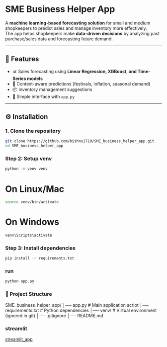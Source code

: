 # SME Business Helper App

A **machine learning-based forecasting solution** for small and medium shopkeepers to predict sales and manage inventory more effectively.  
The app helps shopkeepers make **data-driven decisions** by analyzing past purchase/sales data and forecasting future demand.

---

## 📌 Features
- 📊 Sales forecasting using **Linear Regression, XGBoost, and Time-Series models**  
- 🎯 Context-aware predictions (festivals, inflation, seasonal demand)  
- 📦 Inventory management suggestions  
- 📝 Simple interface with `app.py`  

---

## ⚙️ Installation

### 1. Clone the repository
```bash
git clone https://github.com/bishnu1710/SME_business_helper_app.git
cd SME_business_helper_app
```
### Step 2: Setup venv
```bash
python -m venv venv
```
# On Linux/Mac
```bash
source venv/bin/activate
```
# On Windows
```bash
venv\Scripts\activate
```
### Step 3: Install dependencies
```bash
pip install -r requirements.txt
```
### run
```bash
python app.py
````

### 📂 Project Structure
SME_business_helper_app/
│── app.py              # Main application script
│── requirements.txt    # Python dependencies
│── venv/               # Virtual environment (ignored in git)
│── .gitignore
│── README.md
### streamlit
[streamlit_app](https://smebusinessapp-bishnu.streamlit.app/)